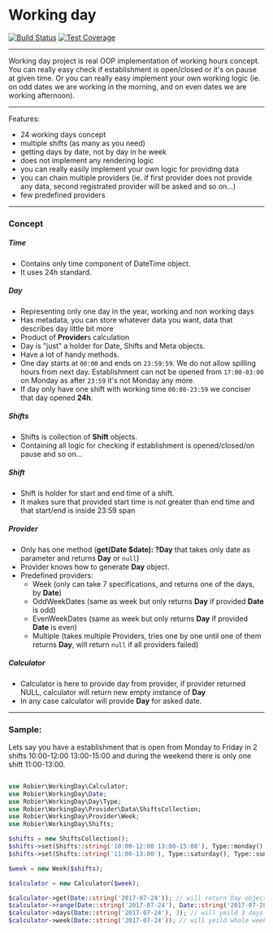 Working day
===========

[![Build Status](https://travis-ci.org/robier/working-day.svg?branch=master)](https://travis-ci.org/robier/working-day)
[![Test Coverage](https://codeclimate.com/github/robier/working-day/badges/coverage.svg)](https://codeclimate.com/github/robier/working-day/coverage)

--------------

Working day project is real OOP implementation of working hours concept. You can really easy check if establishment is
open/closed or it's on pause at given time. Or you can really easy implement your own working logic (ie. on odd dates we
are working in the morning, and on even dates we are working afternoon).

--------------

Features:
- 24 working days concept
- multiple shifts (as many as you need)
- getting days by date, not by day in he week
- does not implement any rendering logic
- you can really easily implement your own logic for providing data
- you can chain multiple providers (ie. if first provider does not provide any data, second registrated provider will be asked and so on...)
- few predefined providers

-------------

### Concept
##### Time
- Contains only time component of DateTime object.
- It uses 24h standard.

##### Day
- Representing only one day in the year, working and non working days
- Has metadata, you can store whatever data you want, data that describes day little bit more
- Product of **Provider**s calculation
- Day is "just" a holder for Date, Shifts and Meta objects.
- Have a lot of handy methods.
- One day starts at `00:00` and ends on `23:59:59`. We do not allow spilling hours from next day. Establishment can not 
be opened from `17:00-03:00` on Monday as after `23:59` it's not Monday any more.
- If day only have one shift with working time `00:00-23:59` we conciser that day opened **24h**.

##### Shifts
- Shifts is collection of **Shift** objects.
- Containing all logic for checking if establishment is opened/closed/on pause and so on... 

##### Shift
- Shift is holder for start and end time of a shift.
- It makes sure that provided start time is not greater than end time and that start/end is inside 23:59 span

##### Provider
- Only has one method (**get(Date $date): ?Day** that takes only date as parameter and returns **Day** or `null`)
- Provider knows how to generate **Day** object.
- Predefined providers: 
    - Week (only can take 7 specifications, and returns one of the days, by **Date**)
    - OddWeekDates (same as week but only returns **Day** if provided **Date** is odd)
    - EvenWeekDates (same as week but only returns **Day** if provided **Date** is even)
    - Multiple (takes multiple Providers, tries one by one until one of them returns **Day**, will return `null` if all providers failed)

##### Calculator
- Calculator is here to provide day from provider, if provider returned NULL, calculator will return new empty instance of **Day**
- In any case calculator will provide **Day** for asked date.

-------


### Sample:

Lets say you have a establishment that is open from Monday to Friday in 2 shifts 10:00-12:00 13:00-15:00 and during the 
weekend there is only one shift 11:00-13:00. 

```php

use Robier\WorkingDay\Calculator;
use Robier\WorkingDay\Date;
use Robier\WorkingDay\Day\Type;
use Robier\WorkingDay\Provider\Data\ShiftsCollection;
use Robier\WorkingDay\Provider\Week;
use Robier\WorkingDay\Shifts;

$shifts = new ShiftsCollection();
$shifts->set(Shifts::string('10:00-12:00 13:00-15:00'), Type::monday(), Type::tuesday(), Type::wednesday(), Type::thursday(), Type::friday());
$shifts->set(Shifts::string('11:00-13:00'), Type::saturday(), Type::sunday());

$week = new Week($shifts);

$calculator = new Calculator($week);

$calculator->get(Date::string('2017-07-24')); // will return Day object that contains shifts data for Monday as 2017-07-24 is actually a Monday 
$calculator->range(Date::string('2017-07-24'), Date::string('2017-07-28')) // will yeild 5 days, all with same shifts
$calculator->days(Date::string('2017-07-24'), 3); // will yeild 3 days in total starting with 2017-07-24
$calculator->week(Date::string('2017-07-24')); // will yeild whole week, and starting point is provided date 

```
